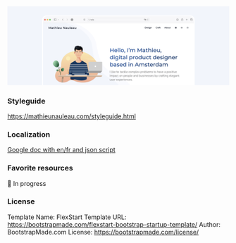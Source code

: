 ![Image text](assets/img/portfolio-hero.png)

### Styleguide
https://mathieunauleau.com/styleguide.html


### Localization
[Google doc with en/fr and json script](https://docs.google.com/spreadsheets/d/1DXCQv8tG4r3myD3zPm-TXPQ0g9M5Fl6IZgSfNKU26AY/edit?usp=sharing)


### Favorite resources
🚧 In progress


### License
Template Name: FlexStart
Template URL: https://bootstrapmade.com/flexstart-bootstrap-startup-template/
Author: BootstrapMade.com
License: https://bootstrapmade.com/license/